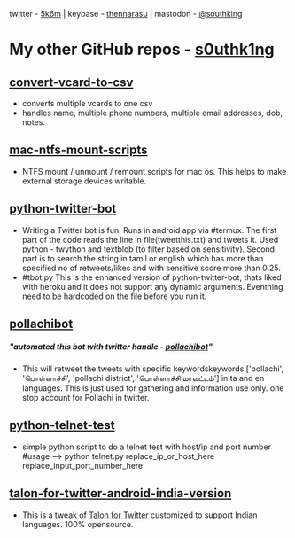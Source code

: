 twitter - [5k6m](https://twitter.com/5k6m/) | keybase - [thennarasu](https://keybase.io/thennarasu) | mastodon - [@southking](https://mastodon.social/@southking)


# My other GitHub repos - [s0uthk1ng](https://github.com/s0uthk1ng/)

## [convert-vcard-to-csv](https://github.com/s0uthk1ng/convert-vcard-to-csv)
- converts multiple vcards to one csv
- handles name, multiple phone numbers, multiple email addresses, dob, notes.

## [mac-ntfs-mount-scripts](https://github.com/s0uthk1ng/mac-ntfs-mount-scripts)
- NTFS mount / unmount / remount scripts for mac os. This helps to make external storage devices writable.

## [python-twitter-bot](https://github.com/s0uthk1ng/python-twitter-bot)
- Writing a Twitter bot is fun. Runs in android app via #termux. The first part of the code reads the line in file(tweetthis.txt) and tweets it. Used python - twython and textblob (to filter based on sensitivity). Second part is to search the string in tamil or english which has more than specified no of retweets/likes and with sensitive score more than 0.25.
- #tbot.py
This is the enhanced version of python-twitter-bot, thats liked with heroku and it does not support any dynamic arguments. Eventhing need to be hardcoded on the file before you run it.

## [pollachibot](https://github.com/s0uthk1ng/pollachibot)
##### "automated this bot with twitter handle - [pollachibot](https://twitter.com/pollachibot)"
- This will retweet the tweets with specific keywordskeywords ['pollachi', 'பொள்ளாச்சி', 'pollachi district', 'பொள்ளாச்சி மாவட்டம்'] in ta and en 
languages. This is just used for gathering and information use only. one stop account for Pollachi in twitter.

## [python-telnet-test](https://twitter.com/python-telnet-test)
- simple python script to do a telnet test with host/ip and port number
#usage --> python telnet.py replace_ip_or_host_here replace_input_port_number_here

## [talon-for-twitter-android-india-version](https://github.com/s0uthk1ng/talon-for-twitter-android-india-version)
- This is a tweak of [Talon for Twitter](https://github.com/klinker-apps/talon-for-twitter-android) customized to support Indian languages. 100% opensource.
